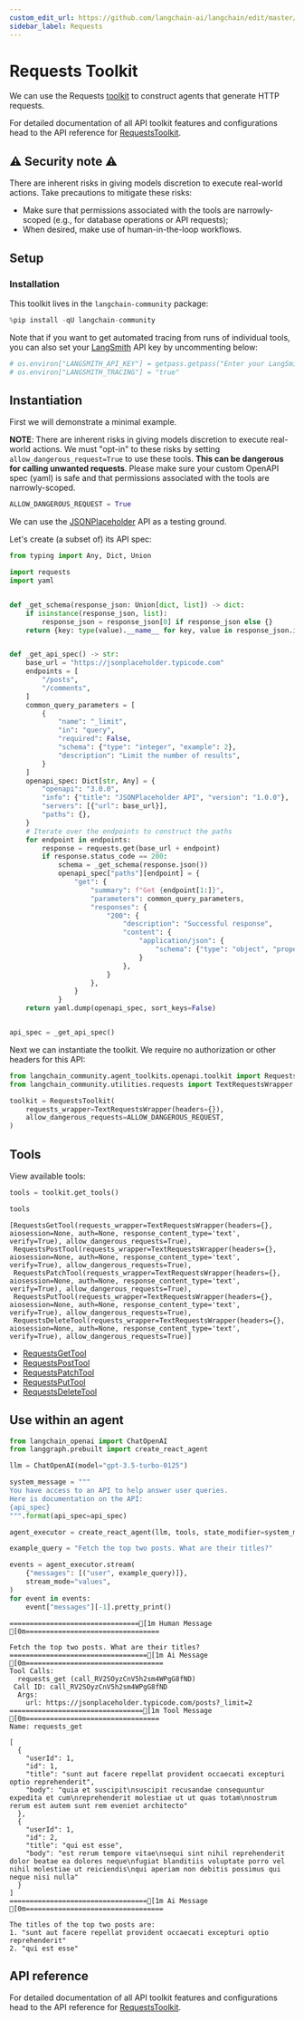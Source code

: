 ```yaml
---
custom_edit_url: https://github.com/langchain-ai/langchain/edit/master/docs/docs/integrations/toolkits/requests.ipynb
sidebar_label: Requests
---
```


# Requests Toolkit

We can use the Requests [toolkit](/docs/concepts/#toolkits) to construct agents that generate HTTP requests.

For detailed documentation of all API toolkit features and configurations head to the API reference for [RequestsToolkit](https://api.python.langchain.com/en/latest/agent_toolkits/langchain_community.agent_toolkits.openapi.toolkit.RequestsToolkit.html).

## ⚠️ Security note ⚠️
There are inherent risks in giving models discretion to execute real-world actions. Take precautions to mitigate these risks:

- Make sure that permissions associated with the tools are narrowly-scoped (e.g., for database operations or API requests);
- When desired, make use of human-in-the-loop workflows.

## Setup

### Installation

This toolkit lives in the `langchain-community` package:


```python
%pip install -qU langchain-community
```

Note that if you want to get automated tracing from runs of individual tools, you can also set your [LangSmith](https://docs.smith.langchain.com/) API key by uncommenting below:


```python
# os.environ["LANGSMITH_API_KEY"] = getpass.getpass("Enter your LangSmith API key: ")
# os.environ["LANGSMITH_TRACING"] = "true"
```

## Instantiation

First we will demonstrate a minimal example.

**NOTE**: There are inherent risks in giving models discretion to execute real-world actions. We must "opt-in" to these risks by setting `allow_dangerous_request=True` to use these tools.
**This can be dangerous for calling unwanted requests**. Please make sure your custom OpenAPI spec (yaml) is safe and that permissions associated with the tools are narrowly-scoped.


```python
ALLOW_DANGEROUS_REQUEST = True
```

We can use the [JSONPlaceholder](https://jsonplaceholder.typicode.com) API as a testing ground.

Let's create (a subset of) its API spec:


```python
from typing import Any, Dict, Union

import requests
import yaml


def _get_schema(response_json: Union[dict, list]) -> dict:
    if isinstance(response_json, list):
        response_json = response_json[0] if response_json else {}
    return {key: type(value).__name__ for key, value in response_json.items()}


def _get_api_spec() -> str:
    base_url = "https://jsonplaceholder.typicode.com"
    endpoints = [
        "/posts",
        "/comments",
    ]
    common_query_parameters = [
        {
            "name": "_limit",
            "in": "query",
            "required": False,
            "schema": {"type": "integer", "example": 2},
            "description": "Limit the number of results",
        }
    ]
    openapi_spec: Dict[str, Any] = {
        "openapi": "3.0.0",
        "info": {"title": "JSONPlaceholder API", "version": "1.0.0"},
        "servers": [{"url": base_url}],
        "paths": {},
    }
    # Iterate over the endpoints to construct the paths
    for endpoint in endpoints:
        response = requests.get(base_url + endpoint)
        if response.status_code == 200:
            schema = _get_schema(response.json())
            openapi_spec["paths"][endpoint] = {
                "get": {
                    "summary": f"Get {endpoint[1:]}",
                    "parameters": common_query_parameters,
                    "responses": {
                        "200": {
                            "description": "Successful response",
                            "content": {
                                "application/json": {
                                    "schema": {"type": "object", "properties": schema}
                                }
                            },
                        }
                    },
                }
            }
    return yaml.dump(openapi_spec, sort_keys=False)


api_spec = _get_api_spec()
```

Next we can instantiate the toolkit. We require no authorization or other headers for this API:


```python
from langchain_community.agent_toolkits.openapi.toolkit import RequestsToolkit
from langchain_community.utilities.requests import TextRequestsWrapper

toolkit = RequestsToolkit(
    requests_wrapper=TextRequestsWrapper(headers={}),
    allow_dangerous_requests=ALLOW_DANGEROUS_REQUEST,
)
```

## Tools

View available tools:


```python
tools = toolkit.get_tools()

tools
```



```output
[RequestsGetTool(requests_wrapper=TextRequestsWrapper(headers={}, aiosession=None, auth=None, response_content_type='text', verify=True), allow_dangerous_requests=True),
 RequestsPostTool(requests_wrapper=TextRequestsWrapper(headers={}, aiosession=None, auth=None, response_content_type='text', verify=True), allow_dangerous_requests=True),
 RequestsPatchTool(requests_wrapper=TextRequestsWrapper(headers={}, aiosession=None, auth=None, response_content_type='text', verify=True), allow_dangerous_requests=True),
 RequestsPutTool(requests_wrapper=TextRequestsWrapper(headers={}, aiosession=None, auth=None, response_content_type='text', verify=True), allow_dangerous_requests=True),
 RequestsDeleteTool(requests_wrapper=TextRequestsWrapper(headers={}, aiosession=None, auth=None, response_content_type='text', verify=True), allow_dangerous_requests=True)]
```


- [RequestsGetTool](https://api.python.langchain.com/en/latest/tools/langchain_community.tools.requests.tool.RequestsGetTool.html)
- [RequestsPostTool](https://api.python.langchain.com/en/latest/tools/langchain_community.tools.requests.tool.RequestsPostTool.html)
- [RequestsPatchTool](https://api.python.langchain.com/en/latest/tools/langchain_community.tools.requests.tool.RequestsPatchTool.html)
- [RequestsPutTool](https://api.python.langchain.com/en/latest/tools/langchain_community.tools.requests.tool.RequestsPutTool.html)
- [RequestsDeleteTool](https://api.python.langchain.com/en/latest/tools/langchain_community.tools.requests.tool.RequestsDeleteTool.html)

## Use within an agent


```python
from langchain_openai import ChatOpenAI
from langgraph.prebuilt import create_react_agent

llm = ChatOpenAI(model="gpt-3.5-turbo-0125")

system_message = """
You have access to an API to help answer user queries.
Here is documentation on the API:
{api_spec}
""".format(api_spec=api_spec)

agent_executor = create_react_agent(llm, tools, state_modifier=system_message)
```


```python
example_query = "Fetch the top two posts. What are their titles?"

events = agent_executor.stream(
    {"messages": [("user", example_query)]},
    stream_mode="values",
)
for event in events:
    event["messages"][-1].pretty_print()
```
```output
================================[1m Human Message [0m=================================

Fetch the top two posts. What are their titles?
==================================[1m Ai Message [0m==================================
Tool Calls:
  requests_get (call_RV2SOyzCnV5h2sm4WPgG8fND)
 Call ID: call_RV2SOyzCnV5h2sm4WPgG8fND
  Args:
    url: https://jsonplaceholder.typicode.com/posts?_limit=2
=================================[1m Tool Message [0m=================================
Name: requests_get

[
  {
    "userId": 1,
    "id": 1,
    "title": "sunt aut facere repellat provident occaecati excepturi optio reprehenderit",
    "body": "quia et suscipit\nsuscipit recusandae consequuntur expedita et cum\nreprehenderit molestiae ut ut quas totam\nnostrum rerum est autem sunt rem eveniet architecto"
  },
  {
    "userId": 1,
    "id": 2,
    "title": "qui est esse",
    "body": "est rerum tempore vitae\nsequi sint nihil reprehenderit dolor beatae ea dolores neque\nfugiat blanditiis voluptate porro vel nihil molestiae ut reiciendis\nqui aperiam non debitis possimus qui neque nisi nulla"
  }
]
==================================[1m Ai Message [0m==================================

The titles of the top two posts are:
1. "sunt aut facere repellat provident occaecati excepturi optio reprehenderit"
2. "qui est esse"
```
## API reference

For detailed documentation of all API toolkit features and configurations head to the API reference for [RequestsToolkit](https://api.python.langchain.com/en/latest/agent_toolkits/langchain_community.agent_toolkits.openapi.toolkit.RequestsToolkit.html).
